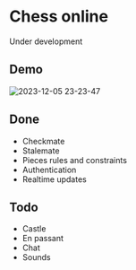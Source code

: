 # Chess online
Under development
## Demo
![2023-12-05 23-23-47](https://github.com/FedotovN/chess-online/assets/53238017/399c1bba-c6ec-4a30-82ff-91349a393f6c)
## Done
- Checkmate
- Stalemate
- Pieces rules and constraints
- Authentication
- Realtime updates
## Todo
- Castle
- En passant
- Chat
- Sounds

